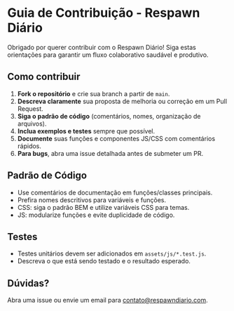 # Guia de Contribuição - Respawn Diário

Obrigado por querer contribuir com o Respawn Diário! Siga estas orientações para garantir um fluxo colaborativo saudável e produtivo.

## Como contribuir

1. **Fork o repositório** e crie sua branch a partir de `main`.
2. **Descreva claramente** sua proposta de melhoria ou correção em um Pull Request.
3. **Siga o padrão de código** (comentários, nomes, organização de arquivos).
4. **Inclua exemplos e testes** sempre que possível.
5. **Documente** suas funções e componentes JS/CSS com comentários rápidos.
6. **Para bugs**, abra uma issue detalhada antes de submeter um PR.

## Padrão de Código
- Use comentários de documentação em funções/classes principais.
- Prefira nomes descritivos para variáveis e funções.
- CSS: siga o padrão BEM e utilize variáveis CSS para temas.
- JS: modularize funções e evite duplicidade de código.

## Testes
- Testes unitários devem ser adicionados em `assets/js/*.test.js`.
- Descreva o que está sendo testado e o resultado esperado.

## Dúvidas?
Abra uma issue ou envie um email para contato@respawndiario.com.
